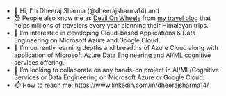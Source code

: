 - 👋 Hi, I’m Dheeraj Sharma (@dheerajsharma14) and 
- 😈 People also know me as [Devil On Wheels](https://devilonwheels.com/) from [my travel blog](https://devilonwheels.com/) that helps millions of travelers every year planning their Himalayan trips.
- 👀 I’m interested in developing Cloud-based Applications & Data Engineering on Microsoft Azure and Google Cloud.
- 🌱 I’m currently learning depths and breadths of Azure Cloud along with application of Microsoft Azure Data Engineering and AI/ML cognitive services offering.
- 💞️ I’m looking to collaborate on any hands-on project in AI/ML/Cognitive Services or Data Engineering on Microsoft Azure or Google Cloud.
- 📫 How to reach me: https://www.linkedin.com/in/dheerajsharma14/

<!---
dheerajsharma14/dheerajsharma14 is a ✨ special ✨ repository because its `README.md` (this file) appears on your GitHub profile.
You can click the Preview link to take a look at your changes.
--->
